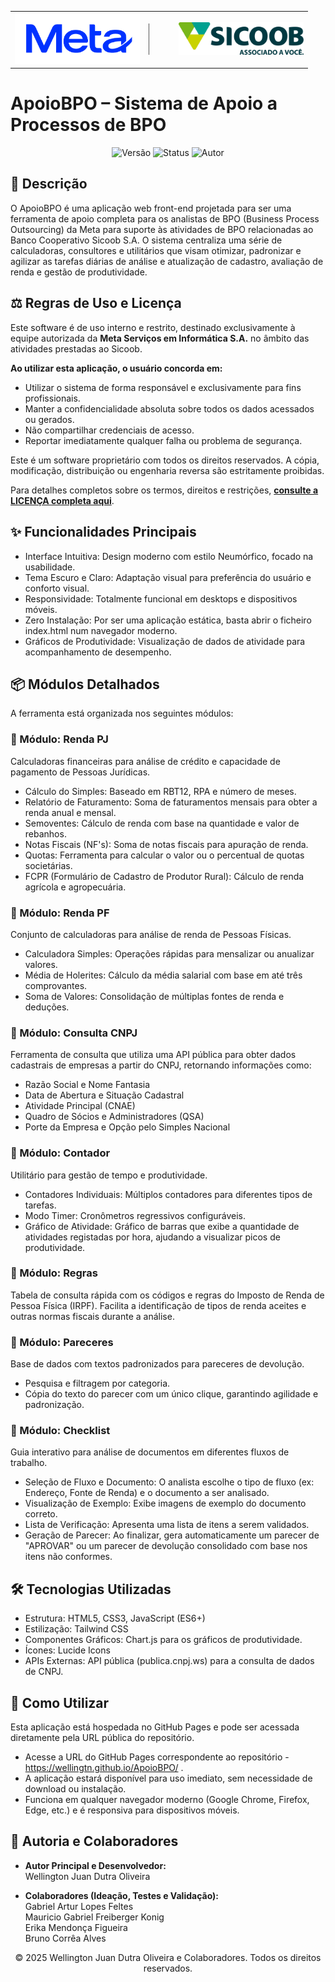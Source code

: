 <p align="center">
<table>
<tr>
<td align="right" width="45%">
<a href="https://www.meta.com.br/" target="_blank">
<img src="./images/meta_logo.png" alt="Meta Logo" width="200"/>
</a>
</td>
<td align="center" width="10%">
<div style="border-left: 1px solid #555; height: 50px; margin-left: auto; margin-right: auto;"></div>
</td>
<td align="left" width="45%">
<a href="https://www.sicoob.com.br/" target="_blank">
<img src="./images/sicoob-seeklogo.png" alt="Sicoob Logo" width="200"/>
</a>
</td>
</tr>
</table>
</p>

# ApoioBPO – Sistema de Apoio a Processos de BPO

<p align="center">
  <img alt="Versão" src="https://img.shields.io/badge/vers%C3%A3o-1.6.0-blue.svg">
  <img alt="Status" src="https://img.shields.io/badge/status-Em_Desenvolvimento-yellow.svg">
  <img alt="Autor" src="https://img.shields.io/badge/autor-Wellington_Juan_%26_Colaboradores-purple.svg">
</p>

## 📜 Descrição

O ApoioBPO é uma aplicação web front-end projetada para ser uma ferramenta de apoio completa para os analistas de BPO (Business Process Outsourcing) da Meta para suporte às atividades de BPO relacionadas ao Banco Cooperativo Sicoob S.A. O sistema centraliza uma série de calculadoras, consultores e utilitários que visam otimizar, padronizar e agilizar as tarefas diárias de análise e atualização de cadastro, avaliação de renda e gestão de produtividade.

## ⚖️ Regras de Uso e Licença

Este software é de uso interno e restrito, destinado exclusivamente à equipe autorizada da **Meta Serviços em Informática S.A.** no âmbito das atividades prestadas ao Sicoob.

**Ao utilizar esta aplicação, o usuário concorda em:**
- Utilizar o sistema de forma responsável e exclusivamente para fins profissionais.
- Manter a confidencialidade absoluta sobre todos os dados acessados ou gerados.
- Não compartilhar credenciais de acesso.
- Reportar imediatamente qualquer falha ou problema de segurança.

Este é um software proprietário com todos os direitos reservados. A cópia, modificação, distribuição ou engenharia reversa são estritamente proibidas.

Para detalhes completos sobre os termos, direitos e restrições, **[consulte a LICENÇA completa aqui](LICENSE)**.

## ✨ Funcionalidades Principais

- Interface Intuitiva: Design moderno com estilo Neumórfico, focado na usabilidade.
- Tema Escuro e Claro: Adaptação visual para preferência do usuário e conforto visual.
- Responsividade: Totalmente funcional em desktops e dispositivos móveis.
- Zero Instalação: Por ser uma aplicação estática, basta abrir o ficheiro index.html num navegador moderno.
- Gráficos de Produtividade: Visualização de dados de atividade para acompanhamento de desempenho.

## 📦 Módulos Detalhados

A ferramenta está organizada nos seguintes módulos:

### 🔹 Módulo: Renda PJ

Calculadoras financeiras para análise de crédito e capacidade de pagamento de Pessoas Jurídicas.

- Cálculo do Simples: Baseado em RBT12, RPA e número de meses.
- Relatório de Faturamento: Soma de faturamentos mensais para obter a renda anual e mensal.
- Semoventes: Cálculo de renda com base na quantidade e valor de rebanhos.
- Notas Fiscais (NF's): Soma de notas fiscais para apuração de renda.
- Quotas: Ferramenta para calcular o valor ou o percentual de quotas societárias.
- FCPR (Formulário de Cadastro de Produtor Rural): Cálculo de renda agrícola e agropecuária.

### 🔹 Módulo: Renda PF

Conjunto de calculadoras para análise de renda de Pessoas Físicas.

- Calculadora Simples: Operações rápidas para mensalizar ou anualizar valores.
- Média de Holerites: Cálculo da média salarial com base em até três comprovantes.
- Soma de Valores: Consolidação de múltiplas fontes de renda e deduções.

### 🔹 Módulo: Consulta CNPJ

Ferramenta de consulta que utiliza uma API pública para obter dados cadastrais de empresas a partir do CNPJ, retornando informações como:

- Razão Social e Nome Fantasia
- Data de Abertura e Situação Cadastral
- Atividade Principal (CNAE)
- Quadro de Sócios e Administradores (QSA)
- Porte da Empresa e Opção pelo Simples Nacional

### 🔹 Módulo: Contador

Utilitário para gestão de tempo e produtividade.

- Contadores Individuais: Múltiplos contadores para diferentes tipos de tarefas.
- Modo Timer: Cronômetros regressivos configuráveis.
- Gráfico de Atividade: Gráfico de barras que exibe a quantidade de atividades registadas por hora, ajudando a visualizar picos de produtividade.

### 🔹 Módulo: Regras

Tabela de consulta rápida com os códigos e regras do Imposto de Renda de Pessoa Física (IRPF). Facilita a identificação de tipos de renda aceites e outras normas fiscais durante a análise.

### 🔹 Módulo: Pareceres

Base de dados com textos padronizados para pareceres de devolução.

- Pesquisa e filtragem por categoria.
- Cópia do texto do parecer com um único clique, garantindo agilidade e padronização.

### 🔹 Módulo: Checklist

Guia interativo para análise de documentos em diferentes fluxos de trabalho.

- Seleção de Fluxo e Documento: O analista escolhe o tipo de fluxo (ex: Endereço, Fonte de Renda) e o documento a ser analisado.
- Visualização de Exemplo: Exibe imagens de exemplo do documento correto.
- Lista de Verificação: Apresenta uma lista de itens a serem validados.
- Geração de Parecer: Ao finalizar, gera automaticamente um parecer de "APROVAR" ou um parecer de devolução consolidado com base nos itens não conformes.

## 🛠️ Tecnologias Utilizadas

- Estrutura: HTML5, CSS3, JavaScript (ES6+)
- Estilização: Tailwind CSS
- Componentes Gráficos: Chart.js para os gráficos de produtividade.
- Ícones: Lucide Icons
- APIs Externas: API pública (publica.cnpj.ws) para a consulta de dados de CNPJ.

## 🚀 Como Utilizar

Esta aplicação está hospedada no GitHub Pages e pode ser acessada diretamente pela URL pública do repositório.

- Acesse a URL do GitHub Pages correspondente ao repositório - https://wellingtn.github.io/ApoioBPO/ .
- A aplicação estará disponível para uso imediato, sem necessidade de download ou instalação.
- Funciona em qualquer navegador moderno (Google Chrome, Firefox, Edge, etc.) e é responsiva para dispositivos móveis.

## 👥 Autoria e Colaboradores

- **Autor Principal e Desenvolvedor:**  
  Wellington Juan Dutra Oliveira

- **Colaboradores (Ideação, Testes e Validação):**  
  Gabriel Artur Lopes Feltes  
  Mauricio Gabriel Freiberger Konig  
  Erika Mendonça Figueira  
  Bruno Corrêa Alves

<p align="center">
© 2025 Wellington Juan Dutra Oliveira e Colaboradores. Todos os direitos reservados.
</p>
